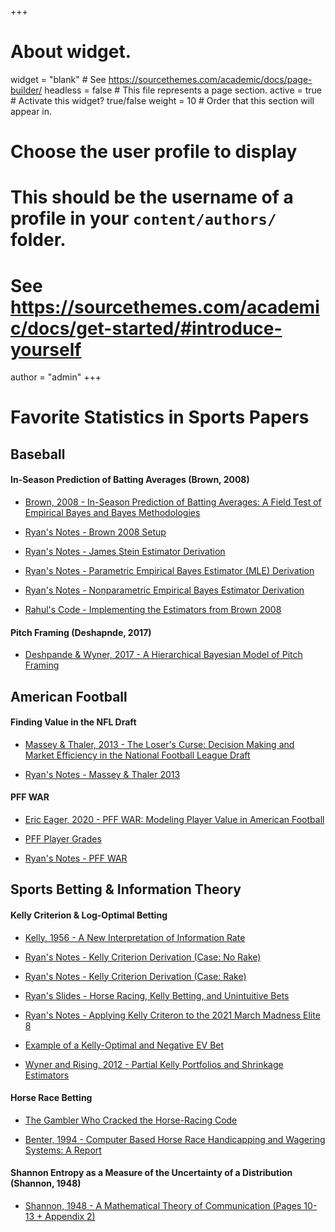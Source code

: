 +++
# About widget.
widget = "blank"  # See https://sourcethemes.com/academic/docs/page-builder/
headless = false  # This file represents a page section.
active = true  # Activate this widget? true/false
weight = 10  # Order that this section will appear in.

# Choose the user profile to display
# This should be the username of a profile in your `content/authors/` folder.
# See https://sourcethemes.com/academic/docs/get-started/#introduce-yourself
author = "admin"
+++

# Favorite Statistics in Sports Papers


## Baseball

#### In-Season Prediction of Batting Averages (Brown, 2008)

* [Brown, 2008 - In-Season Prediction of Batting Averages: A Field Test of Empirical Bayes and Bayes Methodologies](/pdf/statistics_in_sports_papers/Brown2008.pdf)

* [Ryan's Notes - Brown 2008 Setup](/pdf/statistics_in_sports_papers/Brown2008_RyansNotes.pdf)

* [Ryan's Notes - James Stein Estimator Derivation](/pdf/statistics_in_sports_papers/Brown2008_JamesStein.pdf)

* [Ryan's Notes - Parametric Empirical Bayes Estimator (MLE) Derivation](/pdf/statistics_in_sports_papers/Brown2008_ParEmpBayes.pdf)

* [Ryan's Notes - Nonparametric Empirical Bayes Estimator Derivation](/pdf/statistics_in_sports_papers/Brown2008_NonpEmpBayes.pdf)

* [Rahul's Code - Implementing the Estimators from Brown 2008](https://colab.research.google.com/drive/1_ZBfS4kAfxFi93XqGzuSZ2FU13HAplpF?usp=sharing)

#### Pitch Framing (Deshapnde, 2017)

* [Deshpande & Wyner, 2017 - A Hierarchical Bayesian Model of Pitch Framing](/pdf/statistics_in_sports_papers/DeshpandeWyner2017.pdf)


## American Football

#### Finding Value in the NFL Draft

* [Massey & Thaler, 2013 - The Loser's Curse: Decision Making and Market Efficiency in the National Football League Draft](/pdf/statistics_in_sports_papers/MasseyThaler2013.pdf)

* [Ryan's Notes - Massey & Thaler 2013](/pdf/statistics_in_sports_papers/MasseyThaler2013_RyansNotes.pdf)

#### PFF WAR

* [Eric Eager, 2020 - PFF WAR: Modeling Player Value in American Football](/pdf/statistics_in_sports_papers/pffWar_Eager2020.pdf)

* [PFF Player Grades](/pdf/statistics_in_sports_papers/pffWar_pffGrades.pdf)

* [Ryan's Notes - PFF WAR](/pdf/statistics_in_sports_papers/pffWar_RyansNotes.pdf)

<!---
#### Expected Points, Win Probability, and WAR Models 

* [Yurko et. al., 2018 - nflWAR: A Reproducible Method for Offensive Player Evaluation in Football](/pdf/statistics_in_sports_papers/Yurko2018.pdf)

#### The Original Expected Points Model (Romer, 2006)

* [Romer, 2006 - Do Firms Maximize? Evidence from Professional Football](/pdf/statistics_in_sports_papers/Romer2006.pdf)

* [Ryan's Notes - Romer 2006](/pdf/statistics_in_sports_papers/Romer2006_RyansNotes.pdf)
--->

## Sports Betting & Information Theory

#### Kelly Criterion & Log-Optimal Betting

* [Kelly, 1956 - A New Interpretation of Information Rate](/pdf/statistics_in_sports_papers/Kelly1956.pdf)

* [Ryan's Notes - Kelly Criterion Derivation (Case: No Rake)](/pdf/statistics_in_sports_papers/Kelly1956_RyansNotes1.pdf)

* [Ryan's Notes - Kelly Criterion Derivation (Case: Rake)](/pdf/statistics_in_sports_papers/Kelly1956_RyansNotes2.pdf)

* [Ryan's Slides - Horse Racing, Kelly Betting, and Unintuitive Bets](/pdf/statistics_in_sports_papers/Kelly1956_RyansSlides.pdf)

* [Ryan's Notes - Applying Kelly Criteron to the 2021 March Madness Elite 8](/pdf/statistics_in_sports_papers/Kelly1956_Elite8.pdf)

* [Example of a Kelly-Optimal and Negative EV Bet](/pdf/statistics_in_sports_papers/Kelly1956_exBet.pdf)

* [Wyner and Rising, 2012 - Partial Kelly Portfolios and Shrinkage Estimators](/pdf/statistics_in_sports_papers/Kelly1956_Wyner2012.pdf)

#### Horse Race Betting

* [The Gambler Who Cracked the Horse-Racing Code](/pdf/statistics_in_sports_papers/Horse_Race_Betting_article.pdf)

* [Benter, 1994 -  Computer Based Horse Race Handicapping and Wagering Systems: A Report](/pdf/statistics_in_sports_papers/Horse_Race_Betting_Benter1994.pdf)

#### Shannon Entropy as a Measure of the Uncertainty of a Distribution (Shannon, 1948)

* [Shannon, 1948 - A Mathematical Theory of Communication (Pages 10-13 + Appendix 2)](/pdf/statistics_in_sports_papers/Shannon1948.pdf)


<!---
## Miscellaneous

#### Bradley Terry & ELO

* [Stanford Stat 200 - Intro to Bradley-Terry Model](/pdf/statistics_in_sports_papers/Elo_BradleyTerryAlgo.pdf)

* [Ryan's Notes - Bradley-Terry Model & Logistic Regression](/pdf/statistics_in_sports_papers/Elo_RyansNotes.pdf)
--->

<!---
* [Szczecinski and Djebbi - Understanding and Pushing the Limits of the Elo Rating Algorithm](/pdf/statistics_in_sports_papers/Elo_Djebbi2019.pdf)

* [Aldous - Elo Ratings and the Sports Model: a Neglected Topic in Applied Probability?](/pdf/statistics_in_sports_papers/Elo_Aldous1.pdf)

* [Aldous - Mathematical Probability Foundations of Dynamic Sports Ratings](/pdf/statistics_in_sports_papers/Elo_Aldous2.pdf)

* [Hunter - MM Algorithms for Generalized Bradley-Terry Models](/pdf/statistics_in_sports_papers/Elo_MM.pdf)
--->


<!---
## Up Next

#### Serve Returns in Tennis

* [Kovalchik & Albert, 2022 - A Statistical Model of Serve Return Impact Patterns in Professional Tennis](/pdf/statistics_in_sports_papers/tennis_serve_return_patterns.pdf)

#### RL in Baseball

* [Sidhu & Caffo, 2014 - MoneybaRL: Exploiting Pitcher Decision-Making Using Reinforcement Learning](/pdf/statistics_in_sports_papers/moneybaRL.pdf)

#### Hierarchical Bayesian Models in Baseball

* [Jensen, Shirley, & Wyner, 2009 - Bayesball: A Bayesian Hierarchical Model for Evaluating Fielding in Major League Baseball](/pdf/statistics_in_sports_papers/JensenShirleyWyner2009.pdf)
--->


<!---
#### Arcsine Laws 

* [Safe Leads and Lead Changes in Competitive Team Sports, 2015](/pdf/statistics_in_sports_papers/ArcsineLaws_2015.pdf)

* [Ryan's Notes - Proofs of Arcsine Laws](/pdf/statistics_in_sports_papers/ArcsineLaws_RyansProofs.pdf)
--->

<!---
## Soccer

#### AI & Soccer

* [2020 - What AI can do for Football, and What Football can do for AI](/pdf/statistics_in_sports_papers/AI_Soccer.pdf)

#### Stochastic Block Model for the EPL

* [Basini et. al., 2021 - Assessing competitive balance in the English Premier League for over forty seasons using a stochastic block model](/pdf/statistics_in_sports_papers/SBM_EPL.pdf)
--->









